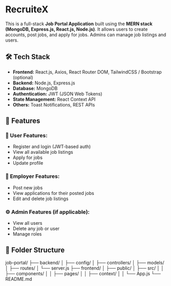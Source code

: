 # RecruiteX

This is a full-stack **Job Portal Application** built using the **MERN stack (MongoDB, Express.js, React.js, Node.js)**. It allows users to create accounts, post jobs, and apply for jobs. Admins can manage job listings and users.

## 🛠️ Tech Stack

- **Frontend:** React.js, Axios, React Router DOM, TailwindCSS / Bootstrap (optional)
- **Backend:** Node.js, Express.js
- **Database:** MongoDB
- **Authentication:** JWT (JSON Web Tokens)
- **State Management:** React Context API
- **Others:** Toast Notifications, REST APIs

## 🔑 Features

### 👤 User Features:
- Register and login (JWT-based auth)
- View all available job listings
- Apply for jobs
- Update profile

### 🏢 Employer Features:
- Post new jobs
- View applications for their posted jobs
- Edit and delete job listings

### ⚙️ Admin Features (if applicable):
- View all users
- Delete any job or user
- Manage roles

## 📂 Folder Structure

job-portal/
├── backend/
│ ├── config/
│ ├── controllers/
│ ├── models/
│ ├── routes/
│ └── server.js
├── frontend/
│ ├── public/
│ ├── src/
│ │ ├── components/
│ │ ├── pages/
│ │ ├── context/
│ │ └── App.js
└── README.md

